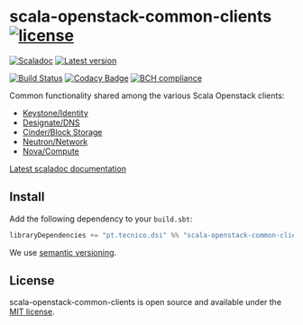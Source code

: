 # scala-openstack-common-clients [![license](http://img.shields.io/:license-MIT-blue.svg)](LICENSE)
[![Scaladoc](http://javadoc-badge.appspot.com/pt.tecnico.dsi/scala-openstack-common-clients_2.13.svg?label=scaladoc&style=plastic&maxAge=604800)](https://ist-dsi.github.io/scala-openstack-common-clients/latest/api/pt/tecnico/dsi/scala-openstack-common-clients/index.html)
[![Latest version](https://index.scala-lang.org/ist-dsi/scala-openstack-common-clients/scala-openstack-common-clients/latest.svg)](https://index.scala-lang.org/ist-dsi/scala-openstack-common-clients/scala-openstack-common-clients)

[![Build Status](https://travis-ci.org/ist-dsi/scala-openstack-common-clients.svg?branch=master&style=plastic&maxAge=604800)](https://travis-ci.org/ist-dsi/scala-openstack-common-clients)
[![Codacy Badge](https://api.codacy.com/project/badge/Grade/)](https://www.codacy.com/app/IST-DSI/scala-openstack-common-clients?utm_source=github.com&amp;utm_medium=referral&amp;utm_content=ist-dsi/scala-vault&amp;utm_campaign=Badge_Grade)
[![BCH compliance](https://bettercodehub.com/edge/badge/ist-dsi/scala-openstack-common-clients)](https://bettercodehub.com/results/ist-dsi/scala-openstack-common-clients)

Common functionality shared among the various Scala Openstack clients:

- [Keystone/Identity](https://github.com/ist-dsi/scala-keystone-client)
- [Designate/DNS](https://github.com/ist-dsi/scala-designate-client)
- [Cinder/Block Storage](https://github.com/ist-dsi/scala-cinder-client)
- [Neutron/Network](https://github.com/ist-dsi/scala-neutron-client)
- [Nova/Compute](https://github.com/ist-dsi/scala-nova-client)

[Latest scaladoc documentation](https://ist-dsi.github.io/scala-openstack-common-clients/latest/api/pt/tecnico/dsi/scala-openstack-common-clients/index.html)

## Install
Add the following dependency to your `build.sbt`:
```sbt
libraryDependencies += "pt.tecnico.dsi" %% "scala-openstack-common-clients" % "0.0.0"
```
We use [semantic versioning](http://semver.org).

## License
scala-openstack-common-clients is open source and available under the [MIT license](LICENSE).
